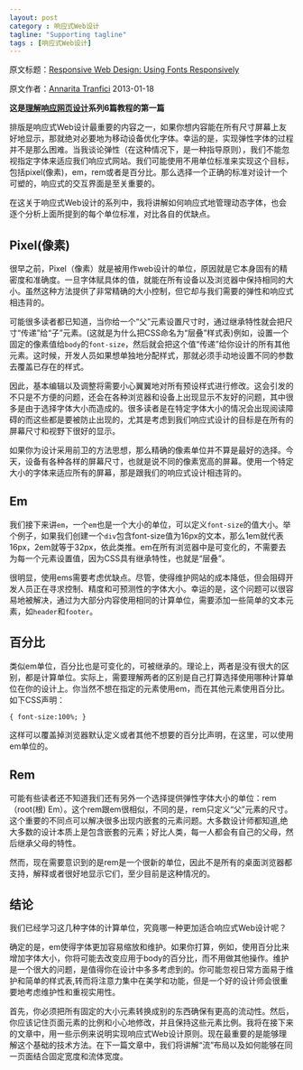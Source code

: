 ```yaml
---
layout: post
category : 响应式Web设计
tagline: "Supporting tagline"
tags : [响应式Web设计]
---
```


原文标题：[Responsive Web Design: Using Fonts Responsively](http://www.sitepoint.com/understanding-responsive-web-design-how-to-manage-fonts/)

原文作者：[Annarita Tranfici](http://www.sitepoint.com/author/atranfici/) 2013-01-18

**这是[理解响应网页设计](http://www.sitepoint.com/series/understanding-responsive-web-design/)系列6篇教程的第一篇**

排版是响应式Web设计最重要的内容之一，如果你想内容能在所有尺寸屏幕上友好地显示，那就绝对必要地为移动设备优化字体。幸运的是，实现弹性字体的过程并不是那么困难。当我谈论弹性（在这种情况下，是一种指导原则），我们不能忽视指定字体来适应我们响应式网站。我们可能使用不用单位标准来实现这个目标，包括pixel(像素)，em，rem或者是百分比。那么选择一个正确的标准对设计一个可塑的，响应式的交互界面是至关重要的。

在这关于响应式Web设计的系列中，我将讲解如何响应式地管理动态字体，也会逐个分析上面所提到的每个单位标准，对比各自的优缺点。

<!--break-->

## Pixel(像素) ##

很早之前，Pixel（像素）就是被用作web设计的单位，原因就是它本身固有的精密度和准确度。一旦字体赋具体的值，就能在所有设备以及浏览器中保持相同的大小。虽然这种方法提供了非常精确的大小控制，但它却与我们需要的弹性和响应式相违背的。

可能很多读者都已知道，当你给一个“父”元素设置尺寸时，通过继承特性就会把尺寸“传递”给“子”元素。(这就是为什么把CSS命名为“层叠”样式表)例如，设置一个固定的像素值给`body`的`font-size`，然后就会把这个值“传递”给你设计的所有其他元素。这时候，开发人员如果想单独地分配样式，那就必须手动地设置不同的参数去覆盖已存在的样式。

因此，基本编辑以及调整将需要小心翼翼地对所有预设样式进行修改。这会引发的不只是不方便的问题，还会在各种浏览器和设备上出现显示不友好的问题，其中很多是由于选择字体大小而造成的。很多读者是在特定字体大小的情况会出现阅读障碍的而这些都是要被防止出现的，尤其是考虑到我们响应式设计的目标是在所有的屏幕尺寸和视野下很好的显示。

如果你为设计采用前卫的方法思想，那么精确的像素单位并不算是最好的选择。今天，设备有各种各样的屏幕尺寸，也就是说不同的像素宽高的屏幕。使用一个特定大小的字体来适应所有的屏幕，那是跟我们的响应式设计相违背的。

## Em ##

我们接下来讲`em`，一个`em`也是一个大小的单位，可以定义`font-size`的值大小。举个例子，如果我们创建一个`div`包含font-size值为16px的文本，那么1em就代表16px，2em就等于32px，依此类推。em在所有浏览器中是可变化的，不需要去为每一个元素设置值，因为CSS具有继承特性，也就是“层叠”。

很明显，使用ems需要考虑优缺点。尽管，使得维护网站的成本降低，但会阻碍开发人员正在寻求控制、精度和可预测性的字体大小。幸运的是，这个问题可以很容易地被解决，通过为大部分内容使用相同的计算单位，需要添加一些简单的文本元素，如`header`和`footer`。

## 百分比 ##

类似em单位，百分比也是可变化的，可被继承的。理论上，两者是没有很大的区别，都是计算单位。实际上，需要理解两者的区别是自己打算选择使用哪种计算单位在你的设计上。你当然不想在指定的元素使用em，而在其他元素使用百分比。如下CSS声明：

    { font-size:100%; }

这样可以覆盖掉浏览器默认定义或者其他不想要的百分比声明，在这里，可以使用em单位的。

## Rem ##

可能有些读者还不知道我们还有另外一个选择提供弹性字体大小的单位：rem（root(根) Em）。这个rem跟em很相似，不同的是，rem只定义“父”元素的尺寸。这个重要的不同点可以解决很多出现内嵌套的元素问题。大多数设计师都知道,绝大多数的设计本质上是包含嵌套的元素；好比人类，每一人都会有自己的父母，然后继承父母的特性。

然而，现在需要意识到的是rem是一个很新的单位，因此不是所有的桌面浏览器都支持，解释或者很好地显示它们，至少目前是这种情况的。

## 结论 ##

我们已经学习这几种字体的计算单位，究竟哪一种更加适合响应式Web设计呢？

确定的是，em使得字体更加容易缩放和维护。如果你打算，例如，使用百分比来增加字体大小，你将可能去改变应用于body的百分比，而不用做其他操作。维护是一个很大的问题，是值得你在设计中多多考虑到的。你可能忽视日常方面易于维护和简单的样式表,转而将注意力集中在美学和功能，但是一个好的设计师会很重要地考虑维护性和重视实用性。

首先，你必须把所有固定的大小元素转换成别的东西确保有更高的流动性。然后，你应该记住页面元素的比例和小心地修改，并且保持这些元素比例。我将在接下来的文章中，用一些示例来说明实现响应式Web设计原则。现在最重要的是能够理解这个基础的技术方法。在下一篇文章中，我们将讲解“流”布局以及如何能够在同一页面结合固定宽度和流体宽度。